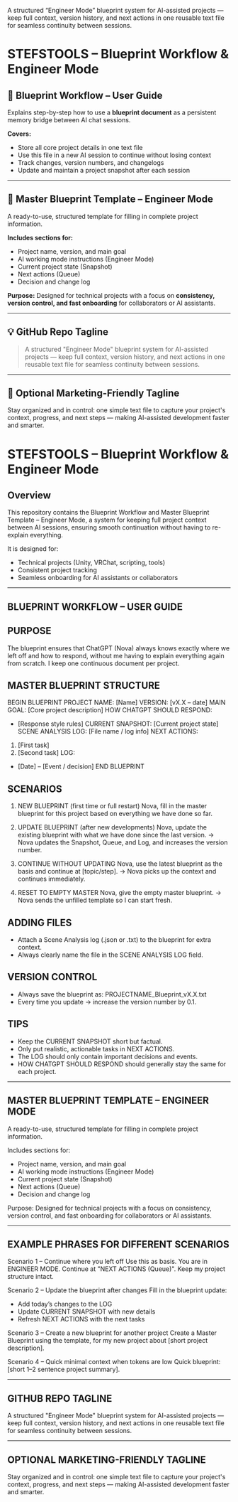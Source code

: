 A structured “Engineer Mode” blueprint system for AI-assisted projects — keep full context, version history, and next actions in one reusable text file for seamless continuity between sessions.

# STEFSTOOLS – Blueprint Workflow & Engineer Mode

## 📄 Blueprint Workflow – User Guide
Explains step-by-step how to use a **blueprint document** as a persistent memory bridge between AI chat sessions.

**Covers:**
- Store all core project details in one text file
- Use this file in a new AI session to continue without losing context
- Track changes, version numbers, and changelogs
- Update and maintain a project snapshot after each session

---

## 📄 Master Blueprint Template – Engineer Mode
A ready-to-use, structured template for filling in complete project information.

**Includes sections for:**
- Project name, version, and main goal  
- AI working mode instructions (Engineer Mode)  
- Current project state (Snapshot)  
- Next actions (Queue)  
- Decision and change log  

**Purpose:** Designed for technical projects with a focus on **consistency, version control, and fast onboarding** for collaborators or AI assistants.

---

## 💡 GitHub Repo Tagline
> A structured "Engineer Mode" blueprint system for AI-assisted projects — keep full context, version history, and next actions in one reusable text file for seamless continuity between sessions.

---

## 🎯 Optional Marketing-Friendly Tagline
Stay organized and in control: one simple text file to capture your project's context, progress, and next steps — making AI-assisted development faster and smarter.

STEFSTOOLS – Blueprint Workflow & Engineer Mode
===============================================

Overview
--------
This repository contains the Blueprint Workflow and Master Blueprint Template – Engineer Mode,
a system for keeping full project context between AI sessions, ensuring smooth continuation
without having to re-explain everything.

It is designed for:
- Technical projects (Unity, VRChat, scripting, tools)
- Consistent project tracking
- Seamless onboarding for AI assistants or collaborators

------------------------------------------------------------
BLUEPRINT WORKFLOW – USER GUIDE
------------------------------------------------------------

PURPOSE
-------
The blueprint ensures that ChatGPT (Nova) always knows exactly where we left off and how to respond,
without me having to explain everything again from scratch.
I keep one continuous document per project.

MASTER BLUEPRINT STRUCTURE
--------------------------
BEGIN BLUEPRINT
PROJECT NAME:         [Name]
VERSION:              [vX.X – date]
MAIN GOAL:            [Core project description]
HOW CHATGPT SHOULD RESPOND:
  - [Response style rules]
CURRENT SNAPSHOT:     [Current project state]
SCENE ANALYSIS LOG:   [File name / log info]
NEXT ACTIONS:
  1. [First task]
  2. [Second task]
LOG:
  - [Date] – [Event / decision]
END BLUEPRINT

SCENARIOS
---------

1) NEW BLUEPRINT (first time or full restart)
   Nova, fill in the master blueprint for this project based on everything we have done so far.

2) UPDATE BLUEPRINT (after new developments)
   Nova, update the existing blueprint with what we have done since the last version.
   → Nova updates the Snapshot, Queue, and Log, and increases the version number.

3) CONTINUE WITHOUT UPDATING
   Nova, use the latest blueprint as the basis and continue at [topic/step].
   → Nova picks up the context and continues immediately.

4) RESET TO EMPTY MASTER
   Nova, give the empty master blueprint.
   → Nova sends the unfilled template so I can start fresh.

ADDING FILES
------------
- Attach a Scene Analysis log (.json or .txt) to the blueprint for extra context.
- Always clearly name the file in the SCENE ANALYSIS LOG field.

VERSION CONTROL
---------------
- Always save the blueprint as: PROJECTNAME_Blueprint_vX.X.txt
- Every time you update → increase the version number by 0.1.

TIPS
----
- Keep the CURRENT SNAPSHOT short but factual.
- Only put realistic, actionable tasks in NEXT ACTIONS.
- The LOG should only contain important decisions and events.
- HOW CHATGPT SHOULD RESPOND should generally stay the same for each project.

------------------------------------------------------------
MASTER BLUEPRINT TEMPLATE – ENGINEER MODE
------------------------------------------------------------
A ready-to-use, structured template for filling in complete project information.

Includes sections for:
- Project name, version, and main goal
- AI working mode instructions (Engineer Mode)
- Current project state (Snapshot)
- Next actions (Queue)
- Decision and change log

Purpose: Designed for technical projects with a focus on consistency, version control,
and fast onboarding for collaborators or AI assistants.

------------------------------------------------------------
EXAMPLE PHRASES FOR DIFFERENT SCENARIOS
------------------------------------------------------------

Scenario 1 – Continue where you left off
Use this as basis. You are in ENGINEER MODE. Continue at "NEXT ACTIONS (Queue)".
Keep my project structure intact.

Scenario 2 – Update the blueprint after changes
Fill in the blueprint update:
- Add today’s changes to the LOG
- Update CURRENT SNAPSHOT with new details
- Refresh NEXT ACTIONS with the next tasks

Scenario 3 – Create a new blueprint for another project
Create a Master Blueprint using the template, for my new project about [short project description].

Scenario 4 – Quick minimal context when tokens are low
Quick blueprint: [short 1–2 sentence project summary].

------------------------------------------------------------
GITHUB REPO TAGLINE
------------------------------------------------------------
A structured "Engineer Mode" blueprint system for AI-assisted projects — keep full context,
version history, and next actions in one reusable text file for seamless continuity between sessions.

------------------------------------------------------------
OPTIONAL MARKETING-FRIENDLY TAGLINE
------------------------------------------------------------
Stay organized and in control: one simple text file to capture your project's context, progress,
and next steps — making AI-assisted development faster and smarter.

